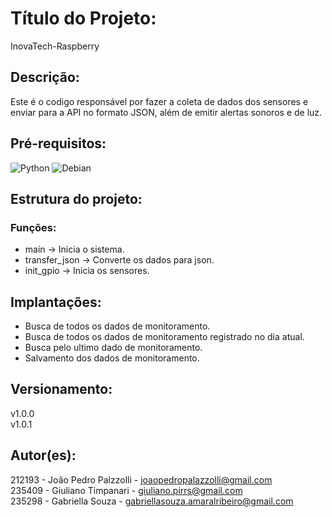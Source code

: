 # Título do Projeto: 
InovaTech-Raspberry

## Descrição: 
Este é o codigo responsável por fazer a coleta de dados dos sensores e enviar para a API no formato JSON, além de emitir alertas sonoros e de luz.

## Pré-requisitos: 
![Python](https://img.shields.io/badge/python-3670A0?style=for-the-badge&logo=python&logoColor=ffdd54)
![Debian](https://img.shields.io/badge/Debian-A81D33?style=for-the-badge&logo=debian&logoColor=white)

## Estrutura do projeto:
### Funções: 
- main -> Inicia o sistema.
- transfer_json -> Converte os dados para json.
- init_gpio -> Inicia os sensores.

## Implantações: 
- Busca de todos os dados de monitoramento.
- Busca de todos os dados de monitoramento registrado no dia atual.
- Busca pelo ultimo dado de monitoramento.
- Salvamento dos dados de monitoramento.

## Versionamento:
v1.0.0 <br>
v1.0.1 

## Autor(es):
212193 - João Pedro Palzzolli - joaopedropalazzolli@gmail.com <br>
235409 - Giuliano Timpanari - giuliano.pirrs@gmail.com <br>
235298 - Gabriella Souza - gabriellasouza.amaralribeiro@gmail.com

